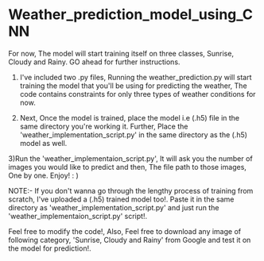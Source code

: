 # Weather_prediction_model_using_CNN
For now, The model will start training itself on three classes, Sunrise, Cloudy and Rainy. GO ahead for further instructions.

1) I've included two .py files, Running the weather_prediction.py will start training the model that you'll be using for predicting the weather, The code contains constraints for only three types of weather conditions for now.

2) Next, Once the model is trained, place the model i.e (.h5) file in the same directory you're working it. Further, Place the 'weather_implementation_script.py' in the same directory as the (.h5) model as well.

3)Run the 'weather_implementaion_script.py', It will ask you the number of images you would like to predict and then, The file path to those images, One by one. Enjoy! : )


NOTE:- If you don't wanna go through the lengthy process of training from scratch, I've uploaded a (.h5) trained model too!. Paste it in the same directory as 'weather_implementation_script.py' and just run the 'weather_implementaion_script.py' script!. 


Feel free to modify the code!, Also, Feel free to download any image of following category, 'Sunrise, Cloudy and Rainy' from Google and test it on the model for prediction!.

